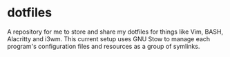 # dotfiles
A repository for me to store and share my dotfiles for things like Vim, BASH,
Alacritty and i3wm. This current setup uses GNU Stow to manage each program's
configuration files and resources as a group of symlinks.
